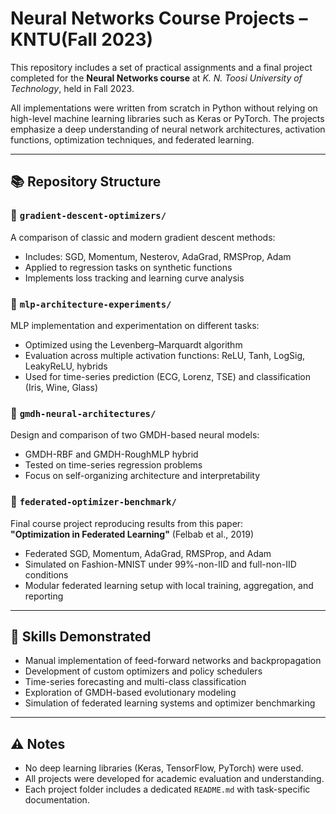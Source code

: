 # Neural Networks Course Projects – KNTU(Fall 2023)

This repository includes a set of practical assignments and a final project completed for the **Neural Networks course** at *K. N. Toosi University of Technology*, held in Fall 2023.

All implementations were written from scratch in Python without relying on high-level machine learning libraries such as Keras or PyTorch. The projects emphasize a deep understanding of neural network architectures, activation functions, optimization techniques, and federated learning. 

---

## 📚 Repository Structure

### 📁 `gradient-descent-optimizers/`
A comparison of classic and modern gradient descent methods:
- Includes: SGD, Momentum, Nesterov, AdaGrad, RMSProp, Adam
- Applied to regression tasks on synthetic functions
- Implements loss tracking and learning curve analysis

### 📁 `mlp-architecture-experiments/`
MLP implementation and experimentation on different tasks:
- Optimized using the Levenberg–Marquardt algorithm
- Evaluation across multiple activation functions: ReLU, Tanh, LogSig, LeakyReLU, hybrids
- Used for time-series prediction (ECG, Lorenz, TSE) and classification (Iris, Wine, Glass)

### 📁 `gmdh-neural-architectures/`
Design and comparison of two GMDH-based neural models:
- GMDH-RBF and GMDH-RoughMLP hybrid
- Tested on time-series regression problems
- Focus on self-organizing architecture and interpretability

### 📁 `federated-optimizer-benchmark/`
Final course project reproducing results from this paper:  
**"Optimization in Federated Learning"** (Felbab et al., 2019)
- Federated SGD, Momentum, AdaGrad, RMSProp, and Adam
- Simulated on Fashion-MNIST under 99%-non-IID and full-non-IID conditions
- Modular federated learning setup with local training, aggregation, and reporting

---

## 🔬 Skills Demonstrated

- Manual implementation of feed-forward networks and backpropagation
- Development of custom optimizers and policy schedulers
- Time-series forecasting and multi-class classification
- Exploration of GMDH-based evolutionary modeling
- Simulation of federated learning systems and optimizer benchmarking

---

## ⚠️ Notes

- No deep learning libraries (Keras, TensorFlow, PyTorch) were used.
- All projects were developed for academic evaluation and understanding.
- Each project folder includes a dedicated `README.md` with task-specific documentation.
